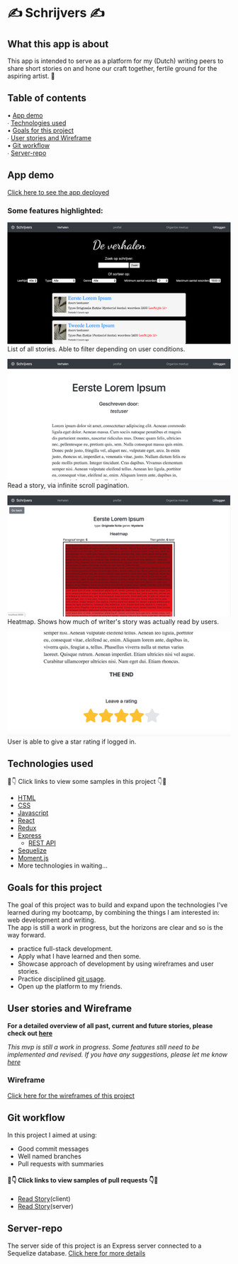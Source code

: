 # ✍️ Schrijvers ✍️

## What this app is about

This app is intended to serve as a platform for my (Dutch) writing peers to share short stories on and hone our craft together, fertile ground for the aspiring artist. 🌹
 
## Table of contents 

 • [App demo](#App-demo)\
 ∙ [Technologies used](#Technologies-used)  
 • [Goals for this project](#Goals-for-this-project)  
 ∙ [User stories and Wireframe](#User-stories-and-Wireframe)  
 • [Git workflow](#Git-workflow)  
 ∙ [Server-repo](#Server-repo)  

## App demo

[Click here to see the app deployed](https://priceless-bardeen-be2589.netlify.app/)

### Some features highlighted: 

![allStories](/src/images/Allstories.png)
List of all stories. Able to filter depending on user conditions. 

![readStory](/src/images/readStory.png)
Read a story, via infinite scroll pagination. 

![Heatmap](/src/images/Heatmap.png)
Heatmap. Shows how much of writer's story was actually read by users.

![Rating](/src/images/rating.png)
User is able to give a star rating if logged in. 

## Technologies used

👀👇 Click links to view some samples in this project 👇👀
 * [HTML](https://github.com/JasonNelemans/schrijvers-client/blob/master/public/index.html)
 * [CSS](https://github.com/JasonNelemans/schrijvers-client/blob/master/src/pages/LandingPage/landingpage.css)
 * [Javascript](https://github.com/JasonNelemans/schrijvers-client/blob/master/src/pages/StoryList/index.js)
 * [React](https://github.com/JasonNelemans/schrijvers-client/blob/master/src/App.js)  
 * [Redux](https://github.com/JasonNelemans/schrijvers-client/tree/master/src/store/readStory)  
 * [Express](https://github.com/JasonNelemans/schrijvers-server/blob/master/index.js)  
    * [REST API](https://github.com/JasonNelemans/schrijvers-server/blob/master/routers/stories.js)  
 * [Sequelize](https://github.com/JasonNelemans/schrijvers-server/blob/master/migrations/20200415150621-create-paragraph.js)  
 * [Moment.js](https://github.com/JasonNelemans/schrijvers-client/blob/master/src/pages/StoryList/Story.js)  
 * More technologies in waiting...

## Goals for this project

The goal of this project was to build and expand upon the technologies I've learned during my bootcamp, by combining the things I am interested in: web development and writing.  
The app is still a work in progress, but the horizons are clear and so is the way forward.   
 
 * practice full-stack development.  
 * Apply what I have learned and then some.  
 * Showcase approach of development by using wireframes and user stories.  
 * Practice disciplined [git usage](#Git-workflow).  
 * Open up the platform to my friends.

## User stories and Wireframe

**For a detailed overview of all past, current and future stories, please check out [here](https://trello.com/b/Z9tchgrn/short-story-platform)** 

*This mvp is still a work in progress. Some features still need to be implemented and revised. If you have any suggestions, please let me know [here](https://www.linkedin.com/in/jasonnelemans/)*

### Wireframe

[Click here for the wireframes of this project](https://jasonnelemans.proto.io/player/index.cfm?id=51106bc6-06e0-422e-94b6-b45bf61b2cb9)

## Git workflow

In this project I aimed at using:

 * Good commit messages
 * Well named branches
 * Pull requests with summaries

#### 👀👇 Click links to view samples of pull requests 👇👀
 * [Read Story](https://github.com/JasonNelemans/schrijvers-client/pull/2)(client)
 * [Read Story](https://github.com/JasonNelemans/schrijvers-server/pull/2)(server)

## Server-repo

The server side of this project is an Express server connected to a Sequelize database. [Click here for more details](https://github.com/JasonNelemans/schrijvers-server)
 




 
